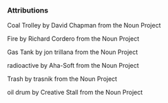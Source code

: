 ### Attributions

Coal Trolley by David Chapman from the Noun Project

Fire by Richard Cordero from the Noun Project

Gas Tank by jon trillana from the Noun Project

radioactive by Aha-Soft from the Noun Project

Trash by trasnik from the Noun Project

oil drum by Creative Stall from the Noun Project
